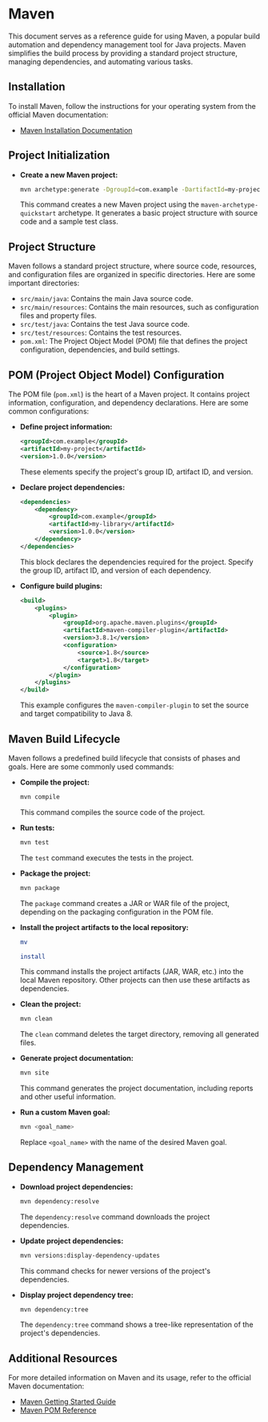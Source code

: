 # Maven

This document serves as a reference guide for using Maven, a popular build automation and dependency management tool for Java projects. Maven simplifies the build process by providing a standard project structure, managing dependencies, and automating various tasks.

## Installation

To install Maven, follow the instructions for your operating system from the official Maven documentation:

- [Maven Installation Documentation](https://maven.apache.org/install.html)

## Project Initialization

- **Create a new Maven project:**

  ```bash
  mvn archetype:generate -DgroupId=com.example -DartifactId=my-project -DarchetypeArtifactId=maven-archetype-quickstart -DinteractiveMode=false
  ```

  This command creates a new Maven project using the `maven-archetype-quickstart` archetype. It generates a basic project structure with source code and a sample test class.

## Project Structure

Maven follows a standard project structure, where source code, resources, and configuration files are organized in specific directories. Here are some important directories:

- `src/main/java`: Contains the main Java source code.
- `src/main/resources`: Contains the main resources, such as configuration files and property files.
- `src/test/java`: Contains the test Java source code.
- `src/test/resources`: Contains the test resources.
- `pom.xml`: The Project Object Model (POM) file that defines the project configuration, dependencies, and build settings.

## POM (Project Object Model) Configuration

The POM file (`pom.xml`) is the heart of a Maven project. It contains project information, configuration, and dependency declarations. Here are some common configurations:

- **Define project information:**

  ```xml
  <groupId>com.example</groupId>
  <artifactId>my-project</artifactId>
  <version>1.0.0</version>
  ```

  These elements specify the project's group ID, artifact ID, and version.

- **Declare project dependencies:**

  ```xml
  <dependencies>
      <dependency>
          <groupId>com.example</groupId>
          <artifactId>my-library</artifactId>
          <version>1.0.0</version>
      </dependency>
  </dependencies>
  ```

  This block declares the dependencies required for the project. Specify the group ID, artifact ID, and version of each dependency.

- **Configure build plugins:**

  ```xml
  <build>
      <plugins>
          <plugin>
              <groupId>org.apache.maven.plugins</groupId>
              <artifactId>maven-compiler-plugin</artifactId>
              <version>3.8.1</version>
              <configuration>
                  <source>1.8</source>
                  <target>1.8</target>
              </configuration>
          </plugin>
      </plugins>
  </build>
  ```

  This example configures the `maven-compiler-plugin` to set the source and target compatibility to Java 8.

## Maven Build Lifecycle

Maven follows a predefined build lifecycle that consists of phases and goals. Here are some commonly used commands:

- **Compile the project:**

  ```bash
  mvn compile
  ```

  This command compiles the source code of the project.

- **Run tests:**

  ```bash
  mvn test
  ```

  The `test` command executes the tests in the project.

- **Package the project:**

  ```bash
  mvn package
  ```

  The `package` command creates a JAR or WAR file of the project, depending on the packaging configuration in the POM file.

- **Install the project artifacts to the local repository:**

  ```bash
  mv

  install
  ```

  This command installs the project artifacts (JAR, WAR, etc.) into the local Maven repository. Other projects can then use these artifacts as dependencies.

- **Clean the project:**

  ```bash
  mvn clean
  ```

  The `clean` command deletes the target directory, removing all generated files.

- **Generate project documentation:**

  ```bash
  mvn site
  ```

  This command generates the project documentation, including reports and other useful information.

- **Run a custom Maven goal:**

  ```bash
  mvn <goal_name>
  ```

  Replace `<goal_name>` with the name of the desired Maven goal.

## Dependency Management

- **Download project dependencies:**

  ```bash
  mvn dependency:resolve
  ```

  The `dependency:resolve` command downloads the project dependencies.

- **Update project dependencies:**

  ```bash
  mvn versions:display-dependency-updates
  ```

  This command checks for newer versions of the project's dependencies.

- **Display project dependency tree:**

  ```bash
  mvn dependency:tree
  ```

  The `dependency:tree` command shows a tree-like representation of the project's dependencies.

## Additional Resources

For more detailed information on Maven and its usage, refer to the official Maven documentation:

- [Maven Getting Started Guide](https://maven.apache.org/guides/getting-started/)
- [Maven POM Reference](https://maven.apache.org/pom.html)
